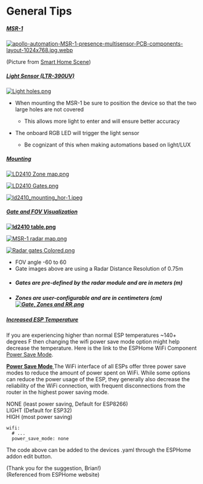 # General Tips

##### <span style="text-decoration: underline;">**MSR-1**</span>

[![apollo-automation-MSR-1-presence-multisensor-PCB-components-layout-1024x768.jpg.webp](../../assets/apollo-automation-msr-1-presence-multisensor-pcb-components-layout-1024x768-jpg.webp)](https://wiki.apolloautomation.cloud/uploads/images/gallery/2023-12/apollo-automation-msr-1-presence-multisensor-pcb-components-layout-1024x768-jpg.webp)

(Picture from [Smart Home Scene](https://smarthomescene.com/reviews/apollo-msr-1-review-miniature-multi-sensor-for-presence-and-co2-monitoring/))

##### <span style="text-decoration: underline;">**Light Sensor (LTR-390UV)** </span>

[![Light holes.png](../../assets/UWHlight-holes.png)](../../assets/UWHlight-holes_1.png)

- When mounting the MSR-1 be sure to position the device so that the two large holes are not covered  
    
    - This allows more light to enter and will ensure better accuracy
- The onboard RGB LED will trigger the light sensor 
    - Be cognizant of this when making automations based on light/LUX

##### <span style="text-decoration: underline;">**Mounting**</span>

[![LD2410 Zone map.png](../../assets/ld2410-zone-map.png)](../../assets/ld2410-zone-map_1.png)

[![LD2410 Gates.png](../../assets/ld2410-gates.png)](../../assets/ld2410-gates_1.png)

[![ld2410_mounting_hor-1.jpeg](../../assets/ld2410-mounting-hor-1.jpeg)](../../assets/ld2410-mounting-hor-1_1.jpeg)

##### <span style="text-decoration: underline;">**Gate and FOV Visualization**</span>

<span style="text-decoration: underline;">**[![ld2410 table.png](../../assets/ld2410-table_2.png)](../../assets/ld2410-table_3.png)**</span>

[![MSR-1 radar map.png](../../assets/msr-1-radar-map_2.png)](../../assets/msr-1-radar-map_3.png)

[![Radar gates Colored.png](../../assets/radar-gates-colored.png)](../../assets/radar-gates-colored_1.png)

- FOV angle -60 to 60
- Gate images above are using a Radar Distance Resolution of 0.75m
- ##### **Gates are pre-defined by the radar module and are in meters (m)**
- ##### **Zones are user-configurable and are in centimeters (cm) [![Gate, Zones and RR.png](../../assets/gate-zones-and-rr.png)](../../assets/gate-zones-and-rr_1.png)**

##### <span style="text-decoration: underline;">**Increased ESP Temperature**</span>

If you are experiencing higher than normal ESP temperatures ~140+ degrees F then changing the wifi power save mode option might help decrease the temperature. Here is the link to the ESPHome WiFi Component [Power Save Mode](https://esphome.io/components/wifi.html#power-save-mode).  
  
<span style="text-decoration: underline;">**Power Save Mode** </span>The WiFi interface of all ESPs offer three power save modes to reduce the amount of power spent on WiFi. While some options can reduce the power usage of the ESP, they generally also decrease the reliability of the WiFi connection, with frequent disconnections from the router in the highest power saving mode.  
  
NONE (least power saving, Default for ESP8266)  
LIGHT (Default for ESP32)  
HIGH (most power saving)

```
wifi:
  # ...
  power_save_mode: none
```

The code above can be added to the devices .yaml through the ESPHome addon edit button.  
  
(Thank you for the suggestion, Brian!)  
(Referenced from ESPHome website)
